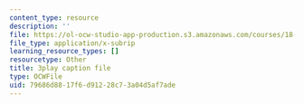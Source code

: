 ```yaml
---
content_type: resource
description: ''
file: https://ol-ocw-studio-app-production.s3.amazonaws.com/courses/18-06sc-linear-algebra-fall-2011/79686d8817f6d91228c73a04d5af7ade_AmQcoopBUTk.srt
file_type: application/x-subrip
learning_resource_types: []
resourcetype: Other
title: 3play caption file
type: OCWFile
uid: 79686d88-17f6-d912-28c7-3a04d5af7ade
---
```

